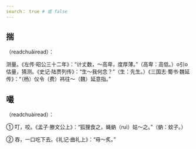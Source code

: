 ```yaml
---
search： true # 或 false
---
```


## 揣

（readchuǎiread）：

测量。《左传·昭公三十二年》：“计丈数，～高卑，度厚薄。”（高卑：高低。）o引o估量，猜测。《史记·陆贾列传》：“生～我何念？”（生：先生。）《三国志·蜀书·魏延传》：“（杨）仪令（费）祎往～（魏）延意指。”

## 嘬

（readchuàiread）：

➀ 叮，咬。《孟子·滕文公上》：“狐狸食之，蝇蚋（ruì）姑～之。”（蚋：蚊子。）

➁ 吞，一口吃下去。《礼记·曲礼上》：“毋～炙。”